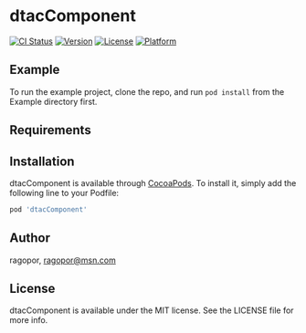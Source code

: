 # dtacComponent

[![CI Status](https://img.shields.io/travis/ragopor/dtacComponent.svg?style=flat)](https://travis-ci.org/ragopor/dtacComponent)
[![Version](https://img.shields.io/cocoapods/v/dtacComponent.svg?style=flat)](https://cocoapods.org/pods/dtacComponent)
[![License](https://img.shields.io/cocoapods/l/dtacComponent.svg?style=flat)](https://cocoapods.org/pods/dtacComponent)
[![Platform](https://img.shields.io/cocoapods/p/dtacComponent.svg?style=flat)](https://cocoapods.org/pods/dtacComponent)

## Example

To run the example project, clone the repo, and run `pod install` from the Example directory first.

## Requirements

## Installation

dtacComponent is available through [CocoaPods](https://cocoapods.org). To install
it, simply add the following line to your Podfile:

```ruby
pod 'dtacComponent'
```

## Author

ragopor, ragopor@msn.com

## License

dtacComponent is available under the MIT license. See the LICENSE file for more info.
